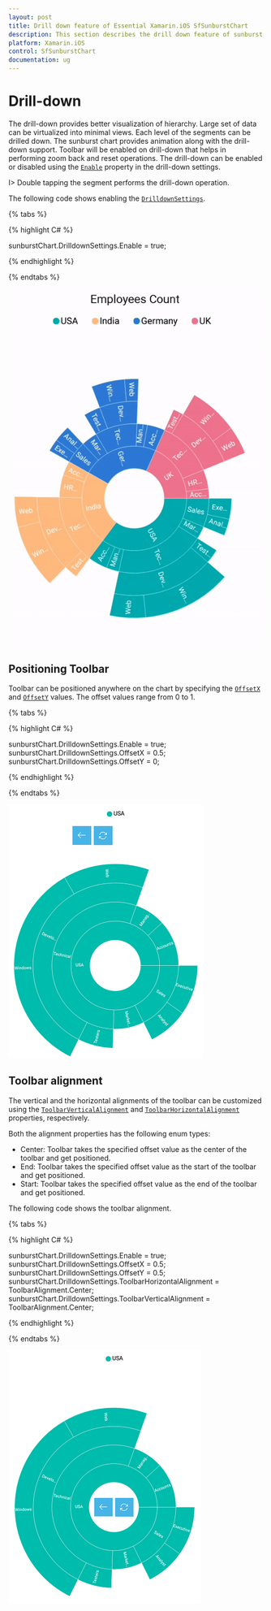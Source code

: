 ```yaml
---
layout: post
title: Drill down feature of Essential Xamarin.iOS SfSunburstChart
description: This section describes the drill down feature of sunburst chart.
platform: Xamarin.iOS
control: SfSunburstChart
documentation: ug
---
```


# Drill-down

The drill-down provides better visualization of hierarchy. Large set of data can be virtualized into minimal views. Each level of the segments can be drilled down. The sunburst chart provides animation along with the drill-down support. Toolbar will be enabled on drill-down that helps in performing zoom back and reset operations. The drill-down can be enabled or disabled using the [`Enable`](https://help.syncfusion.com/cr/xamarin-ios/Syncfusion.SfSunburstChart.iOS.DrilldownSettings.html#Syncfusion_SfSunburstChart_iOS_DrilldownSettings_Enable) property in the drill-down settings.

I>  Double tapping the segment performs the drill-down operation.

The following code shows enabling the [`DrilldownSettings`](https://help.syncfusion.com/cr/xamarin-ios/Syncfusion.SfSunburstChart.iOS.SfSunburstChart.html#Syncfusion_SfSunburstChart_iOS_SfSunburstChart_DrilldownSettings).

{% tabs %} 

{% highlight C# %} 

  sunburstChart.DrilldownSettings.Enable = true;

{% endhighlight %}

{% endtabs %} 

![](Drilldown_images/Drilldown.gif)

## Positioning Toolbar

Toolbar can be positioned anywhere on the chart by specifying the [`OffsetX`](https://help.syncfusion.com/cr/xamarin-ios/Syncfusion.SfSunburstChart.iOS.DrilldownSettings.html#Syncfusion_SfSunburstChart_iOS_DrilldownSettings_OffsetX) and [`OffsetY`](https://help.syncfusion.com/cr/xamarin-ios/Syncfusion.SfSunburstChart.iOS.DrilldownSettings.html#Syncfusion_SfSunburstChart_iOS_DrilldownSettings_OffsetY) values. The offset values range from 0 to 1.

{% tabs %} 

{% highlight C# %} 

  sunburstChart.DrilldownSettings.Enable = true;
  sunburstChart.DrilldownSettings.OffsetX = 0.5;
  sunburstChart.DrilldownSettings.OffsetY = 0;

{% endhighlight %}

{% endtabs %} 

![](Drilldown_images/Offset.png)

## Toolbar alignment 

The vertical and the horizontal alignments of the toolbar can be customized using the [`ToolbarVerticalAlignment`](https://help.syncfusion.com/cr/xamarin-ios/Syncfusion.SfSunburstChart.iOS.DrilldownSettings.html#Syncfusion_SfSunburstChart_iOS_DrilldownSettings_ToolbarVerticalAlignment) and [`ToolbarHorizontalAlignment`](https://help.syncfusion.com/cr/xamarin-ios/Syncfusion.SfSunburstChart.iOS.DrilldownSettings.html#Syncfusion_SfSunburstChart_iOS_DrilldownSettings_ToolbarHorizontalAlignment) properties, respectively.

Both the alignment properties has the following enum types:

* Center: Toolbar takes the specified offset value as the center of the toolbar and get positioned.
* End: Toolbar takes the specified offset value as the start of the toolbar and get positioned.
* Start: Toolbar takes the specified offset value as the end of the toolbar and get positioned.

The following code shows the toolbar alignment.

{% tabs %} 

{% highlight C# %} 

  sunburstChart.DrilldownSettings.Enable = true;
  sunburstChart.DrilldownSettings.OffsetX = 0.5;
  sunburstChart.DrilldownSettings.OffsetY = 0.5;
  sunburstChart.DrilldownSettings.ToolbarHorizontalAlignment = ToolbarAlignment.Center;
  sunburstChart.DrilldownSettings.ToolbarVerticalAlignment = ToolbarAlignment.Center;

{% endhighlight %}

{% endtabs %} 

![](Drilldown_images/ToolbarAlignment.png)
